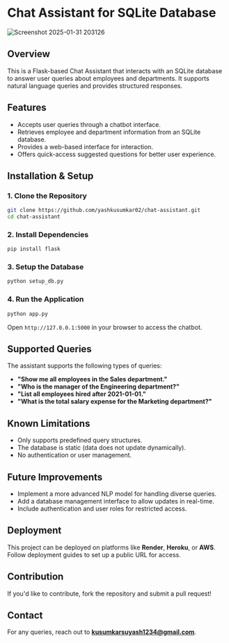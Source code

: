 # Chat Assistant for SQLite Database

![Screenshot 2025-01-31 203126](https://github.com/user-attachments/assets/a3c40223-31ca-4302-8149-b6255f36634a)


## Overview
This is a Flask-based Chat Assistant that interacts with an SQLite database to answer user queries about employees and departments. It supports natural language queries and provides structured responses.

## Features
- Accepts user queries through a chatbot interface.
- Retrieves employee and department information from an SQLite database.
- Provides a web-based interface for interaction.
- Offers quick-access suggested questions for better user experience.

## Installation & Setup

### **1. Clone the Repository**
```bash
git clone https://github.com/yashkusumkar02/chat-assistant.git
cd chat-assistant
```

### **2. Install Dependencies**
```bash
pip install flask
```

### **3. Setup the Database**
```bash
python setup_db.py
```

### **4. Run the Application**
```bash
python app.py
```

Open `http://127.0.0.1:5000` in your browser to access the chatbot.

## Supported Queries
The assistant supports the following types of queries:
- **"Show me all employees in the Sales department."**
- **"Who is the manager of the Engineering department?"**
- **"List all employees hired after 2021-01-01."**
- **"What is the total salary expense for the Marketing department?"**

## Known Limitations
- Only supports predefined query structures.
- The database is static (data does not update dynamically).
- No authentication or user management.

## Future Improvements
- Implement a more advanced NLP model for handling diverse queries.
- Add a database management interface to allow updates in real-time.
- Include authentication and user roles for restricted access.

## Deployment
This project can be deployed on platforms like **Render**, **Heroku**, or **AWS**. Follow deployment guides to set up a public URL for access.

## Contribution
If you'd like to contribute, fork the repository and submit a pull request!

## Contact
For any queries, reach out to **kusumkarsuyash1234@gmail.com**.
